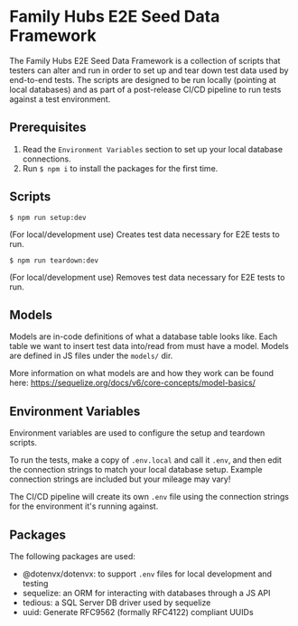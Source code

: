 # Family Hubs E2E Seed Data Framework

The Family Hubs E2E Seed Data Framework is a collection of scripts that testers can alter and run in order to set up and tear down test data used by end-to-end tests. The scripts are designed to be run locally (pointing at local databases) and as part of a post-release CI/CD pipeline to run tests against a test environment.

## Prerequisites

1. Read the `Environment Variables` section to set up your local database connections.
2. Run `$ npm i` to install the packages for the first time.

## Scripts

`$ npm run setup:dev`

(For local/development use) Creates test data necessary for E2E tests to run.

`$ npm run teardown:dev`

(For local/development use) Removes test data necessary for E2E tests to run.

## Models

Models are in-code definitions of what a database table looks like. Each table we want to insert test data into/read from must have a model. Models are defined in JS files under the `models/` dir.

More information on what models are and how they work can be found here: https://sequelize.org/docs/v6/core-concepts/model-basics/

## Environment Variables

Environment variables are used to configure the setup and teardown scripts.

To run the tests, make a copy of `.env.local` and call it `.env`, and then edit the connection strings to match your local database setup. Example connection strings are included but your mileage may vary!

The CI/CD pipeline will create its own `.env` file using the connection strings for the environment it's running against.

## Packages

The following packages are used:

- @dotenvx/dotenvx: to support `.env` files for local development and testing
- sequelize: an ORM for interacting with databases through a JS API
- tedious: a SQL Server DB driver used by sequelize
- uuid: Generate RFC9562 (formally RFC4122) compliant UUIDs